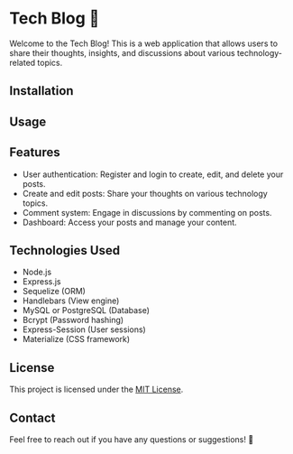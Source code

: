 # Tech Blog 📰

Welcome to the Tech Blog! This is a web application that allows users to share their thoughts, insights, and discussions about various technology-related topics.

## Installation

## Usage


## Features

- User authentication: Register and login to create, edit, and delete your posts.
- Create and edit posts: Share your thoughts on various technology topics.
- Comment system: Engage in discussions by commenting on posts.
- Dashboard: Access your posts and manage your content.

## Technologies Used

- Node.js
- Express.js
- Sequelize (ORM)
- Handlebars (View engine)
- MySQL or PostgreSQL (Database)
- Bcrypt (Password hashing)
- Express-Session (User sessions)
- Materialize (CSS framework)

## License

This project is licensed under the [MIT License](LICENSE).

## Contact

Feel free to reach out if you have any questions or suggestions! 🚀